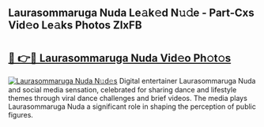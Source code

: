 ## Laurasommaruga Nuda Le𝚊k𝚎d N𝚞𝚍e - Part-Cxs Vid𝚎o Le𝚊ks Photos ZIxFB

# <h2><a href="http://fbc25y.evod.top/?m=Laurasommaruga+Nuda">🔗 👉🔴 Laurasommaruga Nuda Vid𝚎o Ph𝚘t𝚘s</a></h2>

[![Laurasommaruga Nuda N𝚞d𝚎s](https://i.imgur.com/8V9OHl7.gif)](http://fbc25y.evod.top/?m=Laurasommaruga+Nuda)
Digital entertainer Laurasommaruga Nuda and social media sensation, celebrated for sharing dance and lifestyle themes through viral dance challenges and brief videos. The media plays Laurasommaruga Nuda a significant role in shaping the perception of public figures. 
